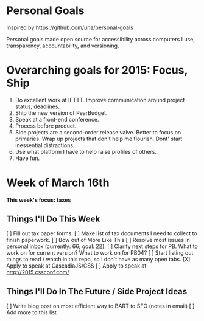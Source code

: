 # Personal Goals

Inspired by https://github.com/una/personal-goals

Personal goals made open source for accessibility across computers I use, transparency, accountability, and versioning.

# Overarching goals for 2015: Focus, Ship

1. Do excellent work at IFTTT. Improve communication around project status, deadlines.
2. Ship the new version of PearBudget.
3. Speak at a front-end conference.
4. Process before product.
5. Side projects are a second-order release valve. Better to focus on primaries. Wrap up projects that don't help me flourish. Dont' start inessential distractions.
6. Use what platform I have to help raise profiles of others.
7. Have fun.


# Week of March 16th

#### This week's focus: taxes

## Things I'll Do This Week

[ ] Fill out tax paper forms.
[ ] Make list of tax documents I need to collect to finish paperwork.
[ ] Bow out of More Like This
[ ] Resolve most issues in personal inbox (currently: 66; goal: 22).
[ ] Clarify next steps for PB. What to work on for current version? What to work on for PB04?
[ ] Start listing out things to read / watch in this repo, so I don't have as many open tabs.
[X] Apply to speak at CascadiaJS/CSS
[ ] Apply to speak at http://2015.cssconf.com/

## Things I'll Do In The Future / Side Project Ideas
[ ] Write blog post on most efficient way to BART to SFO (notes in email)
[ ] Add more to this list
